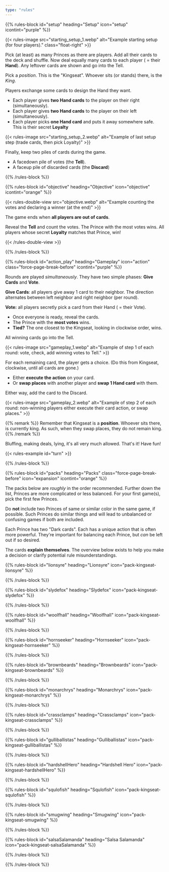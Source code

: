 ```yaml
---
type: "rules"
---
```


{{% rules-block id="setup" heading="Setup" icon="setup" icontint="purple" %}}

{{< rules-image src="starting_setup_1.webp" alt="Example starting setup (for four players)." class="float-right" >}}

Pick (at least) as many Princes as there are players. Add all their cards to the deck and shuffle. Now deal equally many cards to each player ( = their **Hand**). Any leftover cards are shown and go into the Tell.

Pick a _position_. This is the "Kingseat". Whoever sits (or stands) there, is the _King_. 

Players exchange some cards to design the Hand they want.

* Each player gives **two Hand cards** to the player on their right (simultaneously).
* Each player gives **two Hand cards** to the player on their left (simultaneously).
* Each player picks **one Hand card** and puts it away somewhere safe. This is their secret **Loyalty**

{{< rules-image src="starting_setup_2.webp" alt="Example of last setup step (trade cards, then pick Loyalty)" >}}

Finally, keep two piles of cards during the game.

* A facedown pile of votes (the **Tell**).
* A faceup pile of discarded cards (the **Discard**)

{{% /rules-block %}}

{{% rules-block id="objective" heading="Objective" icon="objective" icontint="orange" %}}

{{< rules-double-view src="objective.webp" alt="Example counting the votes and declaring a winner (at the end)" >}}

The game ends when **all players are out of cards**. 

Reveal the **Tell** and count the votes. The Prince with the most votes wins. All players whose secret **Loyalty** matches that Prince, win!

{{< /rules-double-view >}}

{{% /rules-block %}}

{{% rules-block id="action_play" heading="Gameplay" icon="action" class="force-page-break-before" icontint="purple" %}}

Rounds are played _simultaneously_. They have two simple phases: **Give Cards** and **Vote**.

**Give Cards**: all players give away 1 card to their neighbor. The direction alternates between left neighbor and right neighbor (per round).

**Vote:** all players secretly pick a card from their Hand ( = their Vote).

* Once everyone is ready, reveal the cards.
* The Prince with the **most votes** wins.
* **Tied?** The one closest to the Kingseat, looking in clockwise order, wins.

All winning cards go into the Tell.

{{< rules-image src="gameplay_1.webp" alt="Example of step 1 of each round: vote, check, add winning votes to Tell." >}}

For each remaining card, the player gets a choice. (Do this from Kingseat, clockwise, until all cards are gone.)

* Either **execute the action** on your card.
* Or **swap places** with another player and **swap 1 Hand card** with them.

Either way, add the card to the Discard.

{{< rules-image src="gameplay_2.webp" alt="Example of step 2 of each round: non-winning players either execute their card action, or swap places." >}}

{{% remark %}}
Remember that Kingseat is a **position**. Whoever sits there, is currently king. As such, when they swap places, they do not remain king.
{{% /remark %}}

Bluffing, making deals, lying, it's all very much allowed. That's it! Have fun!

{{< rules-example id="turn" >}}

{{% /rules-block %}}

{{% rules-block id="packs" heading="Packs" class="force-page-break-before" icon="expansion" icontint="orange" %}}

The packs below are _roughly_ in the order recommended. Further down the list, Princes are more complicated or less balanced. For your first game(s), pick the first few Princes.

Do **not** include two Princes of same or similar color in the same game, if possible. Such Princes do similar things and will lead to unbalanced or confusing games if both are included.

Each Prince has two "Dark cards". Each has a unique action that is often more powerful. They're important for balancing each Prince, but _can_ be left out if so desired.

The cards **explain themselves**. The overview below exists to help you make a decision or clarify potential rule misunderstandings.

{{% rules-block id="lionsyre" heading="Lionsyre" icon="pack-kingseat-lionsyre" %}}

<!-- The JavaScript has a function that reads these and inserts the right content automatically (from dictionary.js) -->
<div class="prince-info" data-prince="lionsyre"></div>

{{% /rules-block %}}

{{% rules-block id="slydefox" heading="Slydefox" icon="pack-kingseat-slydefox" %}}

<div class="prince-info" data-prince="slydefox"></div>

{{% /rules-block %}}

{{% rules-block id="woolfhall" heading="Woolfhall" icon="pack-kingseat-woolfhall" %}}

<div class="prince-info" data-prince="woolfhall"></div>

{{% /rules-block %}}

{{% rules-block id="hornseeker" heading="Hornseeker" icon="pack-kingseat-hornseeker" %}}

<div class="prince-info" data-prince="hornseeker"></div>

{{% /rules-block %}}

{{% rules-block id="brownbeards" heading="Brownbeards" icon="pack-kingseat-brownbeards" %}}

<div class="prince-info" data-prince="brownbeards"></div>

{{% /rules-block %}}

{{% rules-block id="monarchrys" heading="Monarchrys" icon="pack-kingseat-monarchrys" %}}

<div class="prince-info" data-prince="monarchrys"></div>

{{% /rules-block %}}

{{% rules-block id="crassclamps" heading="Crassclamps" icon="pack-kingseat-crassclamps" %}}

<div class="prince-info" data-prince="crassclamps"></div>

{{% /rules-block %}}

{{% rules-block id="gulliballistas" heading="Gulliballistas" icon="pack-kingseat-gulliballistas" %}}

<div class="prince-info" data-prince="gulliballistas"></div>

{{% /rules-block %}}

{{% rules-block id="hardshellHero" heading="Hardshell Hero" icon="pack-kingseat-hardshellHero" %}}

<div class="prince-info" data-prince="hardshellHero"></div>

{{% /rules-block %}}

{{% rules-block id="squlofish" heading="Squlofish" icon="pack-kingseat-squlofish" %}}

<div class="prince-info" data-prince="squlofish"></div>

{{% /rules-block %}}

{{% rules-block id="smugwing" heading="Smugwing" icon="pack-kingseat-smugwing" %}}

<div class="prince-info" data-prince="smugwing"></div>

{{% /rules-block %}}

{{% rules-block id="salsaSalamanda" heading="Salsa Salamanda" icon="pack-kingseat-salsaSalamanda" %}}

<div class="prince-info" data-prince="salsaSalamanda"></div>

{{% /rules-block %}}

{{% /rules-block %}}